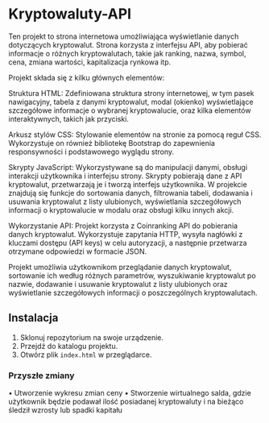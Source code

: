# Kryptowaluty-API
Ten projekt to strona internetowa umożliwiająca wyświetlanie danych dotyczących kryptowalut. Strona korzysta z interfejsu API, aby pobierać informacje o różnych kryptowalutach, takie jak ranking, nazwa, symbol, cena, zmiana wartości, kapitalizacja rynkowa itp.

Projekt składa się z kilku głównych elementów:

Struktura HTML: Zdefiniowana struktura strony internetowej, w tym pasek nawigacyjny, tabela z danymi kryptowalut, modal (okienko) wyświetlające szczegółowe informacje o wybranej kryptowalucie, oraz kilka elementów interaktywnych, takich jak przyciski.

Arkusz stylów CSS: Stylowanie elementów na stronie za pomocą reguł CSS. Wykorzystuje on również bibliotekę Bootstrap do zapewnienia responsywności i podstawowego wyglądu strony.

Skrypty JavaScript: Wykorzystywane są do manipulacji danymi, obsługi interakcji użytkownika i interfejsu strony. Skrypty pobierają dane z API kryptowalut, przetwarzają je i tworzą interfejs użytkownika. W projekcie znajdują się funkcje do sortowania danych, filtrowania tabeli, dodawania i usuwania kryptowalut z listy ulubionych, wyświetlania szczegółowych informacji o kryptowalucie w modalu oraz obsługi kilku innych akcji.

Wykorzystanie API: Projekt korzysta z Coinranking API do pobierania danych kryptowalut. Wykorzystuje zapytania HTTP, wysyła nagłówki z kluczami dostępu (API keys) w celu autoryzacji, a następnie przetwarza otrzymane odpowiedzi w formacie JSON.

Projekt umożliwia użytkownikom przeglądanie danych kryptowalut, sortowanie ich według różnych parametrów, wyszukiwanie kryptowalut po nazwie, dodawanie i usuwanie kryptowalut z listy ulubionych oraz wyświetlanie szczegółowych informacji o poszczególnych kryptowalutach.

## Instalacja

1. Sklonuj repozytorium na swoje urządzenie.
2. Przejdź do katalogu projektu.
3. Otwórz plik `index.html` w przeglądarce.

### Przyszłe zmiany
•	Utworzenie wykresu zmian ceny
•	Stworzenie wirtualnego salda, gdzie użytkownik będzie podawał ilość posiadanej kryptowaluty i na bieżąco śledził wzrosty lub spadki kapitału

